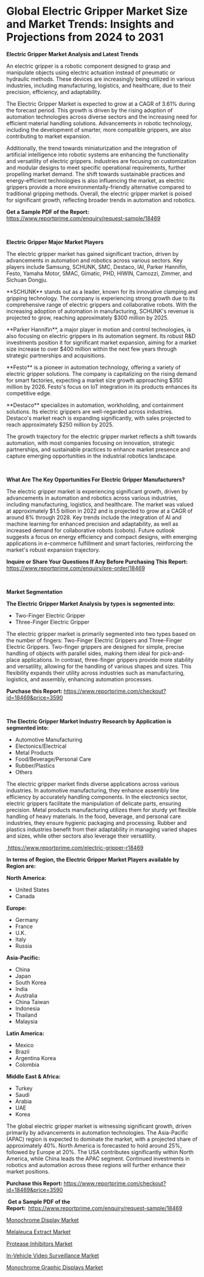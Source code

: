 <p><h1>Global Electric Gripper Market Size and Market Trends: Insights and Projections from 2024 to 2031</h1></p><p><strong>Electric Gripper Market Analysis and Latest Trends</strong></p>
<p><p>An electric gripper is a robotic component designed to grasp and manipulate objects using electric actuation instead of pneumatic or hydraulic methods. These devices are increasingly being utilized in various industries, including manufacturing, logistics, and healthcare, due to their precision, efficiency, and adaptability.</p><p>The Electric Gripper Market is expected to grow at a CAGR of 3.61% during the forecast period. This growth is driven by the rising adoption of automation technologies across diverse sectors and the increasing need for efficient material handling solutions. Advancements in robotic technology, including the development of smarter, more compatible grippers, are also contributing to market expansion. </p><p>Additionally, the trend towards miniaturization and the integration of artificial intelligence into robotic systems are enhancing the functionality and versatility of electric grippers. Industries are focusing on customization and modular designs to meet specific operational requirements, further propelling market demand. The shift towards sustainable practices and energy-efficient technologies is also influencing the market, as electric grippers provide a more environmentally-friendly alternative compared to traditional gripping methods. Overall, the electric gripper market is poised for significant growth, reflecting broader trends in automation and robotics.</p></p>
<p><strong>Get a Sample PDF of the Report:&nbsp;</strong> <a href="https://www.reportprime.com/enquiry/request-sample/18469?utm_campaign=1134&utm_medium=2&utm_source=Github&utm_content=ia&utm_term=21112024&utm_id=electric-gripper">https://www.reportprime.com/enquiry/request-sample/18469</a></p>
<p>&nbsp;</p>
<p><strong>Electric Gripper Major Market Players</strong></p>
<p><p>The electric gripper market has gained significant traction, driven by advancements in automation and robotics across various sectors. Key players include Samsung, SCHUNK, SMC, Destaco, IAI, Parker Hannifin, Festo, Yamaha Motor, SMAC, Gimatic, PHD, HIWIN, Camozzi, Zimmer, and Sichuan Dongju. </p><p>**SCHUNK** stands out as a leader, known for its innovative clamping and gripping technology. The company is experiencing strong growth due to its comprehensive range of electric grippers and collaborative robots. With the increasing adoption of automation in manufacturing, SCHUNK's revenue is projected to grow, reaching approximately $300 million by 2025.</p><p>**Parker Hannifin**, a major player in motion and control technologies, is also focusing on electric grippers in its automation segment. Its robust R&D investments position it for significant market expansion, aiming for a market size increase to over $400 million within the next few years through strategic partnerships and acquisitions.</p><p>**Festo** is a pioneer in automation technology, offering a variety of electric gripper solutions. The company is capitalizing on the rising demand for smart factories, expecting a market size growth approaching $350 million by 2026. Festo's focus on IoT integration in its products enhances its competitive edge.</p><p>**Destaco** specializes in automation, workholding, and containment solutions. Its electric grippers are well-regarded across industries. Destaco's market reach is expanding significantly, with sales projected to reach approximately $250 million by 2025.</p><p>The growth trajectory for the electric gripper market reflects a shift towards automation, with most companies focusing on innovation, strategic partnerships, and sustainable practices to enhance market presence and capture emerging opportunities in the industrial robotics landscape.</p></p>
<p>&nbsp;</p>
<p><strong>What Are The Key Opportunities For Electric Gripper Manufacturers?</strong></p>
<p><p>The electric gripper market is experiencing significant growth, driven by advancements in automation and robotics across various industries, including manufacturing, logistics, and healthcare. The market was valued at approximately $1.5 billion in 2022 and is projected to grow at a CAGR of around 8% through 2028. Key trends include the integration of AI and machine learning for enhanced precision and adaptability, as well as increased demand for collaborative robots (cobots). Future outlook suggests a focus on energy efficiency and compact designs, with emerging applications in e-commerce fulfillment and smart factories, reinforcing the market's robust expansion trajectory.</p></p>
<p><strong>Inquire or Share Your Questions If Any Before Purchasing This Report:</strong> <a href="https://www.reportprime.com/enquiry/pre-order/18469?utm_campaign=1134&utm_medium=2&utm_source=Github&utm_content=ia&utm_term=21112024&utm_id=electric-gripper">https://www.reportprime.com/enquiry/pre-order/18469</a></p>
<p>&nbsp;</p>
<p><strong>Market Segmentation</strong></p>
<p><strong>The Electric Gripper Market Analysis by types is segmented into:</strong></p>
<p><ul><li>Two-Finger Electric Gripper</li><li>Three-Finger Electric Gripper</li></ul></p>
<p><p>The electric gripper market is primarily segmented into two types based on the number of fingers: Two-Finger Electric Grippers and Three-Finger Electric Grippers. Two-finger grippers are designed for simple, precise handling of objects with parallel sides, making them ideal for pick-and-place applications. In contrast, three-finger grippers provide more stability and versatility, allowing for the handling of various shapes and sizes. This flexibility expands their utility across industries such as manufacturing, logistics, and assembly, enhancing automation processes.</p></p>
<p><strong>Purchase this Report:&nbsp;</strong><a href="https://www.reportprime.com/checkout?id=18469&price=3590&utm_campaign=1134&utm_medium=2&utm_source=Github&utm_content=ia&utm_term=21112024&utm_id=electric-gripper">https://www.reportprime.com/checkout?id=18469&price=3590</a></p>
<p>&nbsp;</p>
<p><strong>The Electric Gripper Market Industry Research by Application is segmented into:</strong></p>
<p><ul><li>Automotive Manufacturing</li><li>Electonics/Electrical</li><li>Metal Products</li><li>Food/Beverage/Personal Care</li><li>Rubber/Plastics</li><li>Others</li></ul></p>
<p><p>The electric gripper market finds diverse applications across various industries. In automotive manufacturing, they enhance assembly line efficiency by accurately handling components. In the electronics sector, electric grippers facilitate the manipulation of delicate parts, ensuring precision. Metal products manufacturing utilizes them for sturdy yet flexible handling of heavy materials. In the food, beverage, and personal care industries, they ensure hygienic packaging and processing. Rubber and plastics industries benefit from their adaptability in managing varied shapes and sizes, while other sectors also leverage their versatility.</p></p>
<p><a href="https://www.reportprime.com/electric-gripper-r18469?utm_campaign=1134&utm_medium=2&utm_source=Github&utm_content=ia&utm_term=21112024&utm_id=electric-gripper">&nbsp;https://www.reportprime.com/electric-gripper-r18469</a></p>
<p><strong>In terms of Region, the Electric Gripper Market Players available by Region are:</strong></p>
<p>
    <p> <strong> North America: </strong>
        <ul>
            <li>United States</li>
            <li>Canada</li>
        </ul>
        </p> 
    <p> <strong> Europe: </strong>
        <ul>
            <li>Germany</li>
            <li>France</li>
            <li>U.K.</li>
            <li>Italy</li>
            <li>Russia</li>
        </ul>
        </p> 
    <p> <strong> Asia-Pacific: </strong>
        <ul>
            <li>China</li>
            <li>Japan</li>
            <li>South Korea</li>
            <li>India</li>
            <li>Australia</li>
            <li>China Taiwan</li>
            <li>Indonesia</li>
            <li>Thailand</li>
            <li>Malaysia</li>
        </ul>
        </p> 
    <p> <strong> Latin America: </strong>
        <ul>
            <li>Mexico</li>
            <li>Brazil</li>
            <li>Argentina Korea</li>
            <li>Colombia</li>
        </ul>
        </p> 
    <p> <strong> Middle East & Africa: </strong>
        <ul>
            <li>Turkey</li>
            <li>Saudi</li>
            <li>Arabia</li>
            <li>UAE</li>
            <li>Korea</li>
        </ul>
    </p>
    </p>
<p><p>The global electric gripper market is witnessing significant growth, driven primarily by advancements in automation technologies. The Asia-Pacific (APAC) region is expected to dominate the market, with a projected share of approximately 40%. North America is forecasted to hold around 25%, followed by Europe at 20%. The USA contributes significantly within North America, while China leads the APAC segment. Continued investments in robotics and automation across these regions will further enhance their market positions.</p></p>
<p><strong>Purchase this Report: </strong><a href="https://www.reportprime.com/checkout?id=18469&price=3590&utm_campaign=1134&utm_medium=2&utm_source=Github&utm_content=ia&utm_term=21112024&utm_id=electric-gripper">https://www.reportprime.com/checkout?id=18469&price=3590</a></p>
<p>&nbsp;<strong>Get a Sample PDF of the Report:&nbsp;&nbsp;</strong><a href="https://www.reportprime.com/enquiry/request-sample/18469?utm_campaign=1134&utm_medium=2&utm_source=Github&utm_content=ia&utm_term=21112024&utm_id=electric-gripper">https://www.reportprime.com/enquiry/request-sample/18469</a></p>
<p><strong></strong></p>
<p><p><a href="https://www.linkedin.com/pulse/monochrome-display-market-industry-landscape-growth-trajectories-fxe6c?utm_campaign=1134&utm_medium=2&utm_source=Github&utm_content=ia&utm_term=21112024&utm_id=electric-gripper">Monochrome Display Market</a></p><p><a href="https://issuu.com/reportprime-2/docs/melaleuca-extract-market-size-2030._aa8bd419b9f1bd?utm_campaign=1134&utm_medium=2&utm_source=Github&utm_content=ia&utm_term=21112024&utm_id=electric-gripper">Melaleuca Extract Market</a></p><p><a href="https://issuu.com/reportprime-2/docs/protease-inhibitors-market-size-203_e8c9df51d0ee4c?utm_campaign=1134&utm_medium=2&utm_source=Github&utm_content=ia&utm_term=21112024&utm_id=electric-gripper">Protease Inhibitors Market</a></p><p><a href="https://www.linkedin.com/pulse/in-vehicle-video-surveillance-market-drivers-challenges-forecast-mviuf?utm_campaign=1134&utm_medium=2&utm_source=Github&utm_content=ia&utm_term=21112024&utm_id=electric-gripper">In-Vehicle Video Surveillance Market</a></p><p><a href="https://www.linkedin.com/pulse/monochrome-graphic-displays-market-navigating-challenges-unlocking-xsevc?utm_campaign=1134&utm_medium=2&utm_source=Github&utm_content=ia&utm_term=21112024&utm_id=electric-gripper">Monochrome Graphic Displays Market</a></p></p>
